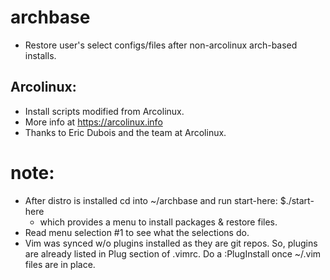  # archbase
  * Restore user's select configs/files after non-arcolinux arch-based installs.

 ## Arcolinux:
  * Install scripts modified from Arcolinux.
  * More info at https://arcolinux.info
  * Thanks to Eric Dubois and the team at Arcolinux.

 # note:
 
  * After distro is installed cd into ~/archbase and run start-here:
       $./start-here
    - which provides a menu to install packages & restore files.
  * Read menu selection #1 to see what the selections do. 
  * Vim was synced w/o plugins installed as they are git repos.
	  So, plugins are already listed in Plug section of .vimrc.
	  Do a :PlugInstall once ~/.vim files are in place.
